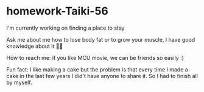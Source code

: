 # homework-Taiki-56


I'm currently working on finding a place to stay

Ask me about me how to lose body fat or to grow your muscle, I have good knowledge about it 💁‍♀️

How to reach me: if you like MCU movie, we can be friends so easily :)

Fun fact: I like making a cake but the problem is that every time I made a cake in the last few years I did't have anyone to share it. So I had to finish all by myself.  
